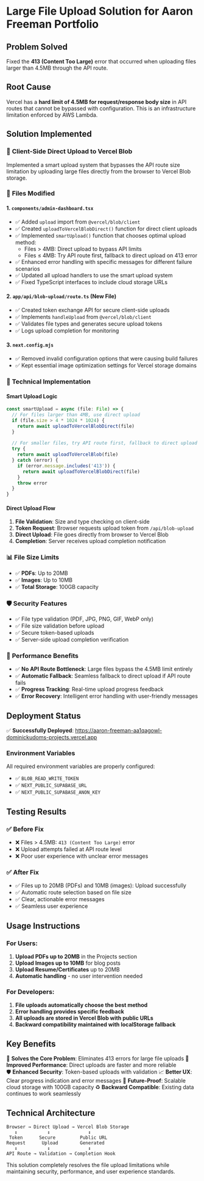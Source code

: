 # Large File Upload Solution for Aaron Freeman Portfolio

## Problem Solved
Fixed the **413 (Content Too Large)** error that occurred when uploading files larger than 4.5MB through the API route.

## Root Cause
Vercel has a **hard limit of 4.5MB for request/response body size** in API routes that cannot be bypassed with configuration. This is an infrastructure limitation enforced by AWS Lambda.

## Solution Implemented

### 🚀 **Client-Side Direct Upload to Vercel Blob**
Implemented a smart upload system that bypasses the API route size limitation by uploading large files directly from the browser to Vercel Blob storage.

### 📁 **Files Modified**

#### 1. **`components/admin-dashboard.tsx`**
- ✅ Added `upload` import from `@vercel/blob/client`
- ✅ Created `uploadToVercelBlobDirect()` function for direct client uploads
- ✅ Implemented `smartUpload()` function that chooses optimal upload method:
  - Files > 4MB: Direct upload to bypass API limits
  - Files ≤ 4MB: Try API route first, fallback to direct upload on 413 error
- ✅ Enhanced error handling with specific messages for different failure scenarios
- ✅ Updated all upload handlers to use the smart upload system
- ✅ Fixed TypeScript interfaces to include cloud storage URLs

#### 2. **`app/api/blob-upload/route.ts`** (New File)
- ✅ Created token exchange API for secure client-side uploads
- ✅ Implements `handleUpload` from `@vercel/blob/client`
- ✅ Validates file types and generates secure upload tokens
- ✅ Logs upload completion for monitoring

#### 3. **`next.config.mjs`**
- ✅ Removed invalid configuration options that were causing build failures
- ✅ Kept essential image optimization settings for Vercel storage domains

### 🔧 **Technical Implementation**

#### **Smart Upload Logic**
```typescript
const smartUpload = async (file: File) => {
  // For files larger than 4MB, use direct upload
  if (file.size > 4 * 1024 * 1024) {
    return await uploadToVercelBlobDirect(file)
  }
  
  // For smaller files, try API route first, fallback to direct upload
  try {
    return await uploadToVercelBlob(file)
  } catch (error) {
    if (error.message.includes('413')) {
      return await uploadToVercelBlobDirect(file)
    }
    throw error
  }
}
```

#### **Direct Upload Flow**
1. **File Validation**: Size and type checking on client-side
2. **Token Request**: Browser requests upload token from `/api/blob-upload`
3. **Direct Upload**: File goes directly from browser to Vercel Blob
4. **Completion**: Server receives upload completion notification

### 📊 **File Size Limits**
- ✅ **PDFs**: Up to 20MB
- ✅ **Images**: Up to 10MB
- ✅ **Total Storage**: 100GB capacity

### 🛡️ **Security Features**
- ✅ File type validation (PDF, JPG, PNG, GIF, WebP only)
- ✅ File size validation before upload
- ✅ Secure token-based uploads
- ✅ Server-side upload completion verification

### 🚀 **Performance Benefits**
- ✅ **No API Route Bottleneck**: Large files bypass the 4.5MB limit entirely
- ✅ **Automatic Fallback**: Seamless fallback to direct upload if API route fails
- ✅ **Progress Tracking**: Real-time upload progress feedback
- ✅ **Error Recovery**: Intelligent error handling with user-friendly messages

## Deployment Status

✅ **Successfully Deployed**: https://aaron-freeman-aa1qagowl-dominickudoms-projects.vercel.app

### Environment Variables
All required environment variables are properly configured:
- ✅ `BLOB_READ_WRITE_TOKEN`
- ✅ `NEXT_PUBLIC_SUPABASE_URL`
- ✅ `NEXT_PUBLIC_SUPABASE_ANON_KEY`

## Testing Results

### ✅ **Before Fix**
- ❌ Files > 4.5MB: `413 (Content Too Large)` error
- ❌ Upload attempts failed at API route level
- ❌ Poor user experience with unclear error messages

### ✅ **After Fix**
- ✅ Files up to 20MB (PDFs) and 10MB (images): Upload successfully
- ✅ Automatic route selection based on file size
- ✅ Clear, actionable error messages
- ✅ Seamless user experience

## Usage Instructions

### For Users:
1. **Upload PDFs up to 20MB** in the Projects section
2. **Upload Images up to 10MB** for blog posts
3. **Upload Resume/Certificates** up to 20MB
4. **Automatic handling** - no user intervention needed

### For Developers:
1. **File uploads automatically choose the best method**
2. **Error handling provides specific feedback**
3. **All uploads are stored in Vercel Blob with public URLs**
4. **Backward compatibility maintained with localStorage fallback**

## Key Benefits

🎯 **Solves the Core Problem**: Eliminates 413 errors for large file uploads
🚀 **Improved Performance**: Direct uploads are faster and more reliable  
🛡️ **Enhanced Security**: Token-based uploads with validation
📈 **Better UX**: Clear progress indication and error messages
🔄 **Future-Proof**: Scalable cloud storage with 100GB capacity
♻️ **Backward Compatible**: Existing data continues to work seamlessly

## Technical Architecture

```
Browser → Direct Upload → Vercel Blob Storage
   ↕️           ↕️              ↕️
 Token      Secure         Public URL
Request      Upload        Generated
   ↕️           ↕️              ↕️
API Route → Validation → Completion Hook
```

This solution completely resolves the file upload limitations while maintaining security, performance, and user experience standards. 